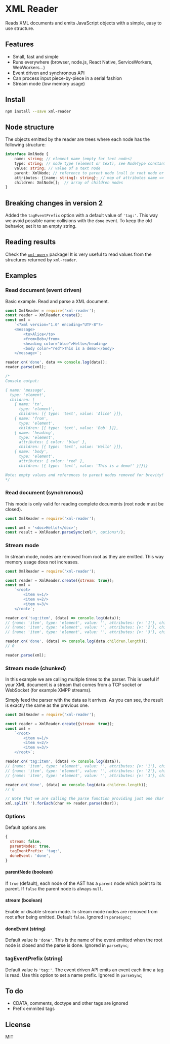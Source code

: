 # XML Reader

Reads XML documents and emits JavaScript objects with a simple, easy to use structure.

## Features

- Small, fast and simple
- Runs everywhere (browser, node.js, React Native, ServiceWorkers, WebWorkers...)
- Event driven and synchronous API
- Can process input piece-by-piece in a serial fashion
- Stream mode (low memory usage)

## Install

```bash
npm install --save xml-reader
```

## Node structure

The objects emitted by the reader are trees where each node has the following structure:

```typescript
interface XmlNode {
    name: string; // element name (empty for text nodes)
    type: string; // node type (element or text), see NodeType constants
    value: string; // value of a text node
    parent: XmlNode; // reference to parent node (null in root node or with parent option set to false)
    attributes: {[name: string]: string}; // map of attributes name => value
    children: XmlNode[];  // array of children nodes
}
```

## Breaking changes in version 2

Added the `tagEventPrefix` option with a default value of `'tag:'`. This way we avoid possible name collisions with the `done` event.
To keep the old behavior, set it to an empty string.

## Reading results

Check the [`xml-query`](https://github.com/pladaria/xml-query) package! It is very useful to read values from the structures returned by `xml-reader`.

## Examples

### Read document (event driven)

Basic example. Read and parse a XML document.

```javascript
const XmlReader = require('xml-reader');
const reader = XmlReader.create();
const xml =
    `<?xml version="1.0" encoding="UTF-8"?>
    <message>
        <to>Alice</to>
        <from>Bob</from>
        <heading color="blue">Hello</heading>
        <body color="red">This is a demo!</body>
    </message>`;

reader.on('done', data => console.log(data));
reader.parse(xml);

/*
Console output:

{ name: 'message',
  type: 'element',
  children: [
    { name: 'to',
      type: 'element',
      children: [{ type: 'text', value: 'Alice' }]},
    { name: 'from',
      type: 'element',
      children: [{ type: 'text', value: 'Bob' }]},
    { name: 'heading',
      type: 'element',
      attributes: { color: 'blue' },
      children: [{ type: 'text', value: 'Hello' }]},
    { name: 'body',
      type: 'element',
      attributes: { color: 'red' },
      children: [{ type: 'text', value: 'This is a demo!' }]}]}

Note: empty values and references to parent nodes removed for brevity!
*/
```

### Read document (synchronous)

This mode is only valid for reading complete documents (root node must be closed).

```javascript
const XmlReader = require('xml-reader');

const xml = '<doc>Hello!</doc>';
const result = XmlReader.parseSync(xml/*, options*/);
```

### Stream mode

In stream mode, nodes are removed from root as they are emitted. This way memory usage does not increases.

```javascript
const XmlReader = require('xml-reader');

const reader = XmlReader.create({stream: true});
const xml =
    `<root>
        <item v=1/>
        <item v=2/>
        <item v=3/>
    </root>`;

reader.on('tag:item', (data) => console.log(data));
// {name: 'item', type: 'element', value: '', attributes: {v: '1'}, children: []}
// {name: 'item', type: 'element', value: '', attributes: {v: '2'}, children: []}
// {name: 'item', type: 'element', value: '', attributes: {v: '3'}, children: []}

reader.on('done', (data) => console.log(data.children.length));
// 0

reader.parse(xml);
```

### Stream mode (chunked)

In this example we are calling multiple times to the parser. This is useful if your XML document is a stream that comes from a TCP socket or WebSocket (for example XMPP streams).

Simply feed the parser with the data as it arrives. As you can see, the result is exactly the same as the previous one.

```javascript
const XmlReader = require('xml-reader');

const reader = XmlReader.create({stream: true});
const xml =
    `<root>
        <item v=1/>
        <item v=2/>
        <item v=3/>
    </root>`;

reader.on('tag:item', (data) => console.log(data));
// {name: 'item', type: 'element', value: '', attributes: {v: '1'}, children: []}
// {name: 'item', type: 'element', value: '', attributes: {v: '2'}, children: []}
// {name: 'item', type: 'element', value: '', attributes: {v: '3'}, children: []}

reader.on('done', (data) => console.log(data.children.length));
// 0

// Note that we are calling the parse function providing just one char each time
xml.split('').forEach(char => reader.parse(char));
```

### Options

Default options are:

```javascript
{
  stream: false,
  parentNodes: true,
  tagEventPrefix: 'tag:',
  doneEvent: 'done',
}
```

#### parentNode (boolean)

If `true` (default), each node of the AST has a `parent` node which point to its parent. If `false` the parent node is always `null`.

#### stream (boolean)

Enable or disable stream mode. In stream mode nodes are removed from root after being emitted. Default `false`.
Ignored in `parseSync`;


#### doneEvent (string)

Default value is `'done'`. This is the name of the event emitted when the root node is closed and the parse is done.
Ignored in `parseSync`;

### tagEventPrefix (string)

Default value is `'tag:'`. The event driven API emits an event each time a tag is read. Use this option to set a name prefix.
Ignored in `parseSync`;

## To do

- CDATA, comments, doctype and other tags are ignored
- Prefix emmited tags

## License

MIT
